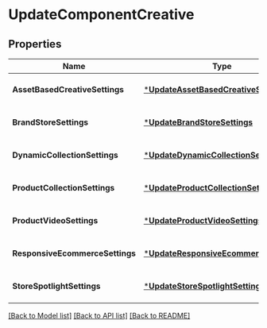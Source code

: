 # UpdateComponentCreative

## Properties
Name | Type | Description | Notes
------------ | ------------- | ------------- | -------------
**AssetBasedCreativeSettings** | [***UpdateAssetBasedCreativeSettings**](UpdateAssetBasedCreativeSettings.md) |  | [optional] [default to null]
**BrandStoreSettings** | [***UpdateBrandStoreSettings**](UpdateBrandStoreSettings.md) |  | [optional] [default to null]
**DynamicCollectionSettings** | [***UpdateDynamicCollectionSettings**](UpdateDynamicCollectionSettings.md) |  | [optional] [default to null]
**ProductCollectionSettings** | [***UpdateProductCollectionSettings**](UpdateProductCollectionSettings.md) |  | [optional] [default to null]
**ProductVideoSettings** | [***UpdateProductVideoSettings**](UpdateProductVideoSettings.md) |  | [optional] [default to null]
**ResponsiveEcommerceSettings** | [***UpdateResponsiveEcommerceSettings**](UpdateResponsiveEcommerceSettings.md) |  | [optional] [default to null]
**StoreSpotlightSettings** | [***UpdateStoreSpotlightSettings**](UpdateStoreSpotlightSettings.md) |  | [optional] [default to null]

[[Back to Model list]](../README.md#documentation-for-models) [[Back to API list]](../README.md#documentation-for-api-endpoints) [[Back to README]](../README.md)

